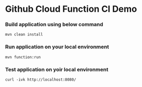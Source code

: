 # Github Cloud Function CI Demo


### Build application using below command
```
mvn clean install
```

### Run application on your local environment
```
mvn function:run
```

### Test application on yoir local environment
```
curl -ivk http://localhost:8080/
```



  



  
